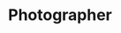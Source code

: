 ---
title: Photographer
position: 13
name: Jerry Ghionis
bio: |-
    Jerry Ghionis is widely celebrated as being among the top five best wedding photographers in the world. He has emerged as one of the most influential wedding photographers of the 21st century. Inheriting the strong european sense of style and panache that's synonymous with the Greek culture, combined with the relaxed Australian sensibility, Jerry and his wife, Melissa, are based in Melbourne, Australia and Beverly Hills, USA. Together they travel frequently on international photography assignments and speaking engagements. Married in January 2011, Jerry and Melissa work as a team and have developed a powerful creative and business force.

    With the flair of a fashion designer and the ingenuity of an architect, his style can be described as vintage glamour meets contemporary fashion. Renowned for his creativity, he not only has the ability to capture natural magic on a wedding day but he creates magic of his own. His love and empathy for people creates powerful visual storytelling. With the innate ability to make everyone look and feel beautiful in front of his camera, Jerry's images are often simple yet a complex blend of soul, drama, imagination and technical skill. Whether he is shooting a glamour session, lifestyle portrait or a boudoir beauty, Jerry has the ability to bring out the best in any situation.

    Although his signature style is recognizable, Jerry has reinvented himself countless times over the 21 years he has been shooting professionally. He has been described as predictably unpredictable. Just when you think his work has reached its limits he surprises you with yet another reinvention.
Image: "/assets/images/educators/jerry-ghionis.jpg"
Website: https://www.jerryghionis.com/
Twitter: https://twitter.com/jerryghionis
Facebook: https://www.facebook.com/jerryghionis/
Instagram: https://www.instagram.com/jerryghionis/
Youtube: https://www.youtube.com/channel/UCL9ZBqxSSB_7MFycO0k7-OA
Vimeo: 
--- 